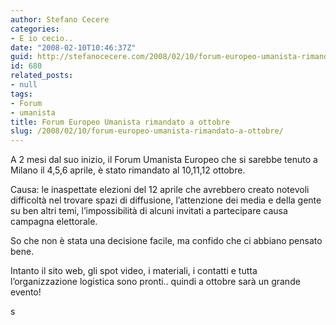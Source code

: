 ```yaml
---
author: Stefano Cecere
categories:
- E io cecio..
date: "2008-02-10T10:46:37Z"
guid: http://stefanocecere.com/2008/02/10/forum-europeo-umanista-rimandato-a-ottobre/
id: 680
related_posts:
- null
tags:
- Forum
- umanista
title: Forum Europeo Umanista rimandato a ottobre
slug: /2008/02/10/forum-europeo-umanista-rimandato-a-ottobre/
---
```


A 2 mesi dal suo inizio, il Forum Umanista Europeo che si sarebbe tenuto a Milano il 4,5,6 aprile, è stato rimandato al 10,11,12 ottobre.
  
Causa: le inaspettate elezioni del 12 aprile che avrebbero creato notevoli difficoltà nel trovare spazi di diffusione, l&#8217;attenzione dei media e della gente su ben altri temi, l&#8217;impossibilità di alcuni invitati a partecipare causa campagna elettorale.

So che non è stata una decisione facile, ma confido che ci abbiano pensato bene.
  
Intanto il sito web, gli spot video, i materiali, i contatti e tutta l&#8217;organizzazione logistica sono pronti.. quindi a ottobre sarà un grande evento!

s